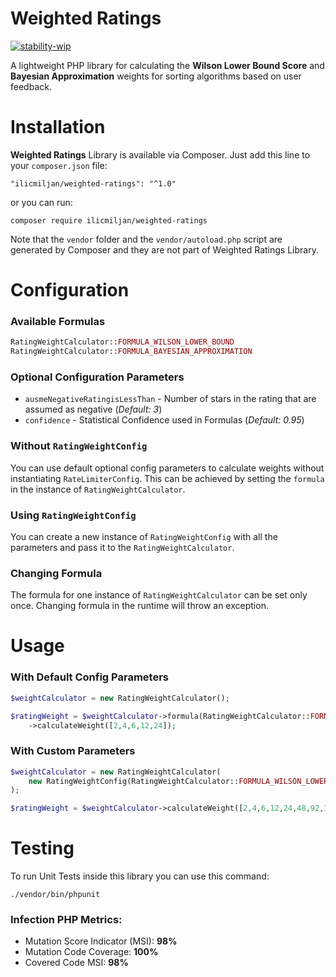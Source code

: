 # Weighted Ratings

[![stability-wip](https://img.shields.io/badge/stability-wip-lightgrey.svg)](https://github.com/mkenney/software-guides/blob/master/STABILITY-BADGES.md#work-in-progress)

A lightweight PHP library for calculating the **Wilson Lower Bound Score** and 
**Bayesian Approximation** weights for sorting algorithms based on user feedback.

# Installation
**Weighted Ratings** Library is available via Composer. Just add this line to 
your `composer.json` file:

```
"ilicmiljan/weighted-ratings": "^1.0"
```

or you can run:

```
composer require ilicmiljan/weighted-ratings
```

Note that the `vendor` folder and the `vendor/autoload.php` script are generated 
by Composer and they are not part of Weighted Ratings Library.

# Configuration

### Available Formulas

``` php
RatingWeightCalculator::FORMULA_WILSON_LOWER_BOUND
RatingWeightCalculator::FORMULA_BAYESIAN_APPROXIMATION
```

### Optional Configuration Parameters

- `ausmeNegativeRatingisLessThan` - Number of stars in the rating that are assumed as negative (_Default: 3_)
- `confidence` - Statistical Confidence used in Formulas (_Default: 0.95_)

### Without `RatingWeightConfig`

You can use default optional config parameters to calculate weights without instantiating `RateLimiterConfig`.
This can be achieved by setting the `formula` in the instance of `RatingWeightCalculator`.

### Using `RatingWeightConfig`

You can create a new instance of `RatingWeightConfig` with all the parameters and pass it to the `RatingWeightCalculator`.

### Changing Formula

The formula for one instance of `RatingWeightCalculator` can be set only once. Changing formula in the runtime will throw an exception.

# Usage

### With Default Config Parameters

``` php
$weightCalculator = new RatingWeightCalculator();

$ratingWeight = $weightCalculator->formula(RatingWeightCalculator::FORMULA_WILSON_LOWER_BOUND)
    ->calculateWeight([2,4,6,12,24]);
```

### With Custom Parameters

``` php
$weightCalculator = new RatingWeightCalculator(
    new RatingWeightConfig(RatingWeightCalculator::FORMULA_WILSON_LOWER_BOUND, 5, 0.9)
);

$ratingWeight = $weightCalculator->calculateWeight([2,4,6,12,24,48,92,184,]);
```

# Testing
To run Unit Tests inside this library you can use this command:

```
./vendor/bin/phpunit
```

### Infection PHP Metrics:
- Mutation Score Indicator (MSI): **98%**
- Mutation Code Coverage: **100%**
- Covered Code MSI: **98%**

 
